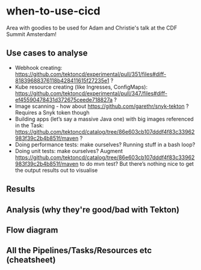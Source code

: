 # when-to-use-cicd

Area with goodies to be used for Adam and Christie's talk at the CDF Summit Amsterdam!

## Use cases to analyse

- Webhook creating: https://github.com/tektoncd/experimental/pull/351/files#diff-81839688376118b428411615f27235e1 ?
- Kube resource creating (like Ingresses, ConfigMaps): https://github.com/tektoncd/experimental/pull/347/files#diff-ef45590478431d372675ceede718827a ?
- Image scanning - how about https://github.com/garethr/snyk-tekton ? Requires a Snyk token though
- Building apps (let’s say a massive Java one) with big images referenced in the Task: https://github.com/tektoncd/catalog/tree/86e603cb107dddf4f83c33962983f39c2b4b851f/maven ?
- Doing performance tests: make ourselves? Running stuff in a bash loop?
- Doing unit tests: make ourselves? Augment https://github.com/tektoncd/catalog/tree/86e603cb107dddf4f83c33962983f39c2b4b851f/maven to do mvn test? But there’s nothing nice to get the output results out to visualise

## Results

## Analysis (why they're good/bad with Tekton)

## Flow diagram

## All the Pipelines/Tasks/Resources etc (cheatsheet)

